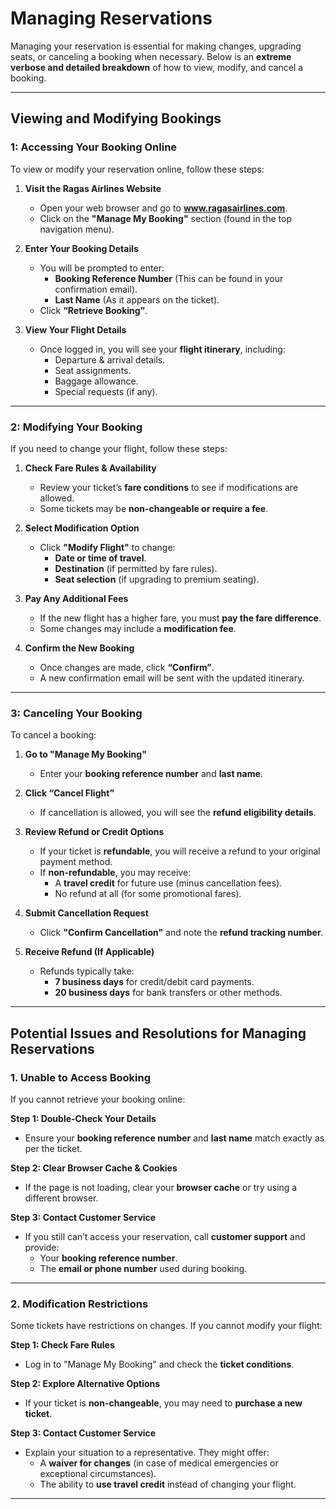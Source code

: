 # **Managing Reservations**

Managing your reservation is essential for making changes, upgrading seats, or canceling a booking when necessary. Below is an **extreme verbose and detailed breakdown** of how to view, modify, and cancel a booking.

---

## **Viewing and Modifying Bookings**

### **1: Accessing Your Booking Online**
To view or modify your reservation online, follow these steps:

1. **Visit the Ragas Airlines Website**
   - Open your web browser and go to **www.ragasairlines.com**.
   - Click on the **"Manage My Booking"** section (found in the top navigation menu).

2. **Enter Your Booking Details**
   - You will be prompted to enter:
     - **Booking Reference Number** (This can be found in your confirmation email).
     - **Last Name** (As it appears on the ticket).
   - Click **“Retrieve Booking”**.

3. **View Your Flight Details**
   - Once logged in, you will see your **flight itinerary**, including:
     - Departure & arrival details.
     - Seat assignments.
     - Baggage allowance.
     - Special requests (if any).

---

### **2: Modifying Your Booking**
If you need to change your flight, follow these steps:

1. **Check Fare Rules & Availability**
   - Review your ticket’s **fare conditions** to see if modifications are allowed.
   - Some tickets may be **non-changeable or require a fee**.

2. **Select Modification Option**
   - Click **"Modify Flight"** to change:
     - **Date or time of travel**.
     - **Destination** (if permitted by fare rules).
     - **Seat selection** (if upgrading to premium seating).

3. **Pay Any Additional Fees**
   - If the new flight has a higher fare, you must **pay the fare difference**.
   - Some changes may include a **modification fee**.

4. **Confirm the New Booking**
   - Once changes are made, click **“Confirm”**.
   - A new confirmation email will be sent with the updated itinerary.

---

### **3: Canceling Your Booking**
To cancel a booking:

1. **Go to "Manage My Booking"**
   - Enter your **booking reference number** and **last name**.

2. **Click “Cancel Flight”**
   - If cancellation is allowed, you will see the **refund eligibility details**.

3. **Review Refund or Credit Options**
   - If your ticket is **refundable**, you will receive a refund to your original payment method.
   - If **non-refundable**, you may receive:
     - A **travel credit** for future use (minus cancellation fees).
     - No refund at all (for some promotional fares).

4. **Submit Cancellation Request**
   - Click **"Confirm Cancellation"** and note the **refund tracking number**.

5. **Receive Refund (If Applicable)**
   - Refunds typically take:
     - **7 business days** for credit/debit card payments.
     - **20 business days** for bank transfers or other methods.

---

## **Potential Issues and Resolutions for Managing Reservations**

### **1. Unable to Access Booking**
If you cannot retrieve your booking online:

**Step 1: Double-Check Your Details**
- Ensure your **booking reference number** and **last name** match exactly as per the ticket.

**Step 2: Clear Browser Cache & Cookies**
- If the page is not loading, clear your **browser cache** or try using a different browser.

**Step 3: Contact Customer Service**
- If you still can’t access your reservation, call **customer support** and provide:
  - Your **booking reference number**.
  - The **email or phone number** used during booking.

---

### **2. Modification Restrictions**
Some tickets have restrictions on changes. If you cannot modify your flight:

**Step 1: Check Fare Rules**
- Log in to "Manage My Booking" and check the **ticket conditions**.

**Step 2: Explore Alternative Options**
- If your ticket is **non-changeable**, you may need to **purchase a new ticket**.

**Step 3: Contact Customer Service**
- Explain your situation to a representative. They might offer:
  - A **waiver for changes** (in case of medical emergencies or exceptional circumstances).
  - The ability to **use travel credit** instead of changing your flight.

---
